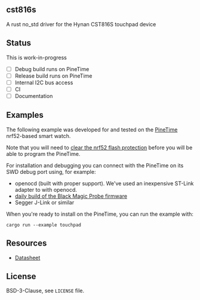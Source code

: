 ## cst816s 


A rust no_std driver for the
Hynan CST816S touchpad device

## Status
This is work-in-progress
- [ ] Debug build runs on PineTime
- [ ] Release build runs on PineTime
- [ ] Internal I2C bus access
- [ ] CI
- [ ] Documentation

## Examples

The following example was developed for and tested on the 
[PineTime](https://wiki.pine64.org/index.php/PineTime)
nrf52-based smart watch.

Note that you will need to 
[clear the nrf52 flash protection](https://gist.github.com/tstellanova/8c8509ae3dd4f58697c3b487dc3393b2)
before you will be able to program the PineTime. 

For installation and debugging you can connect with the PineTime on its SWD debug port using, for example:
- openocd (built with proper support). We've used an inexpensive ST-Link adapter to with openocd. 
- [daily build of the Black Magic Probe firmware](https://github.com/blacksphere/blackmagic/wiki/Upgrading-Firmware)
- Segger J-Link or similar

When you're ready to install on the PineTime, you can run the example with:

```
cargo run --example touchpad
```

## Resources
- [Datasheet](./CST816S_V1.1.en.pdf)

## License

BSD-3-Clause, see `LICENSE` file. 
